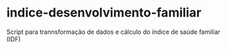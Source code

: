 # indice-desenvolvimento-familiar
Script para trannsformação de dados e cálculo do índice de saúde familiar (IDF)
